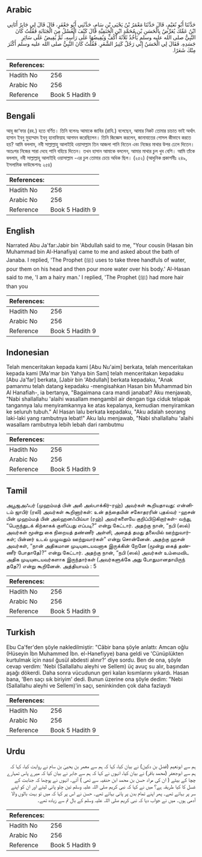 ## Arabic


<div dir="rtl" lang="ar" style={{fontSize:'larger',backgroundColor:'#f8f9fa',padding:20}}>
حَدَّثَنَا أَبُو نُعَيْمٍ، قَالَ حَدَّثَنَا مَعْمَرُ بْنُ يَحْيَى بْنِ سَامٍ، حَدَّثَنِي أَبُو جَعْفَرٍ، قَالَ قَالَ لِي جَابِرٌ أَتَانِي ابْنُ عَمِّكَ يُعَرِّضُ بِالْحَسَنِ بْنِ مُحَمَّدٍ ابْنِ الْحَنَفِيَّةِ قَالَ كَيْفَ الْغُسْلُ مِنَ الْجَنَابَةِ فَقُلْتُ كَانَ النَّبِيُّ صلى الله عليه وسلم يَأْخُذُ ثَلاَثَةَ أَكُفٍّ وَيُفِيضُهَا عَلَى رَأْسِهِ، ثُمَّ يُفِيضُ عَلَى سَائِرِ جَسَدِهِ‏.‏ فَقَالَ لِي الْحَسَنُ إِنِّي رَجُلٌ كَثِيرُ الشَّعَرِ‏.‏ فَقُلْتُ كَانَ النَّبِيُّ صلى الله عليه وسلم أَكْثَرَ مِنْكَ شَعَرًا‏.‏
</div>
<div style={{backgroundColor:'#f8f9fa',padding:20, marginBottom: 10}}><table> <thead> <tr> <th>References:</th> <th></th> </tr> </thead> <tbody><tr><td>Hadith No</td><td>256</td></tr><tr><td>Arabic No</td><td>256</td></tr><tr><td>Reference</td><td>Book 5 Hadith 9</td></tr></tbody></table></div>

## Bengali


<div dir="ltr" lang="bn" style={{fontSize:'larger',backgroundColor:'#f8f9fa',padding:20}}>
আবূ জা‘ফার (রহ.) হতে বর্ণিত। তিনি বলেনঃ আমাকে জাবির (রাযি.) বলেছেন, আমার নিকট তোমার চাচাত ভাই অর্থাৎ হাসান ইবনু মুহাম্মাদ ইবনু হানাফিয়াহ আগমন করেছিলেন। তিনি জিজ্ঞেস করলেন, জানাবাতের গোসল কীভাবে করতে হয়? আমি বললাম, নবী সাল্লাল্লাহু আলাইহি ওয়াসাল্লাম তিন আজলা পানি নিতেন এবং নিজের মাথার উপর ঢেলে দিতেন। অতঃপর নিজের সারা দেহে পানি বহিয়ে দিতেন। তখন হাসান আমাকে বললেন, আমার মাথার চুল খুব বেশি। আমি তাঁকে বললাম, নবী সাল্লাল্লাহু আলাইহি ওয়াসাল্লাম -এর চুল তোমার চেয়ে অধিক ছিল। (২৫২) (আধুনিক প্রকাশনীঃ ২৪৯, ইসলামিক ফাউন্ডেশনঃ ২৫৪)
</div>
<div style={{backgroundColor:'#f8f9fa',padding:20, marginBottom: 10}}><table> <thead> <tr> <th>References:</th> <th></th> </tr> </thead> <tbody><tr><td>Hadith No</td><td>256</td></tr><tr><td>Arabic No</td><td>256</td></tr><tr><td>Reference</td><td>Book 5 Hadith 9</td></tr></tbody></table></div>

## English


<div dir="ltr" lang="en" style={{fontSize:'larger',backgroundColor:'#f8f9fa',padding:20}}>
Narrated Abu Ja'far:Jabir bin 'Abdullah said to me, "Your cousin (Hasan bin Muhammad bin Al-Hanafiya) came to me and asked about the bath of Janaba. I replied, 'The Prophet (ﷺ) uses to take three handfuls of water, pour them on his head and then pour more water over his body.' Al-Hasan said to me, 'I am a hairy man.' I replied, 'The Prophet (ﷺ) had more hair than you
</div>
<div style={{backgroundColor:'#f8f9fa',padding:20, marginBottom: 10}}><table> <thead> <tr> <th>References:</th> <th></th> </tr> </thead> <tbody><tr><td>Hadith No</td><td>256</td></tr><tr><td>Arabic No</td><td>256</td></tr><tr><td>Reference</td><td>Book 5 Hadith 9</td></tr></tbody></table></div>

## Indonesian


<div dir="ltr" lang="id" style={{fontSize:'larger',backgroundColor:'#f8f9fa',padding:20}}>
Telah menceritakan kepada kami [Abu Nu'aim] berkata, telah menceritakan kepada kami [Ma'mar bin Yahya bin Sam] telah menceritakan kepadaku [Abu Ja'far] berkata, [Jabir bin 'Abdullah] berkata kepadaku, "Anak pamanmu telah datang kepadaku -mengisahkan Hasan bin Muhammad bin Al Hanafiah-, ia bertanya, "Bagaimana cara mandi janabat? Aku menjawab, "Nabi shallallahu 'alaihi wasallam mengambil air dengan tiga ciduk telapak tangannya lalu menyiramkannya ke atas kepalanya, kemudian menyiramkan ke seluruh tubuh." Al Hasan lalu berkata kepadaku, "Aku adalah seorang laki-laki yang rambutnya lebat!" Aku lalu menjawab, "Nabi shallallahu 'alaihi wasallam rambutnya lebih lebah dari rambutmu
</div>
<div style={{backgroundColor:'#f8f9fa',padding:20, marginBottom: 10}}><table> <thead> <tr> <th>References:</th> <th></th> </tr> </thead> <tbody><tr><td>Hadith No</td><td>256</td></tr><tr><td>Arabic No</td><td>256</td></tr><tr><td>Reference</td><td>Book 5 Hadith 9</td></tr></tbody></table></div>

## Tamil


<div dir="ltr" lang="ta" style={{fontSize:'larger',backgroundColor:'#f8f9fa',padding:20}}>
அபூஜஅஃபர் (முஹம்மத் பின் அலீ அல்பாக்கிர்-ரஹ்) அவர்கள் கூறியதாவது: என்னிடம் ஜாபிர் (ரலி) அவர்கள் கூறினார்கள்: உன் தந்தையின் சகோதரரின் புதல்வர் -ஹசன் பின் முஹம்மத் பின் அல்ஹனஃபிய்யா (ரஹ்) அவர்களையே குறிப்பிடுகிறார்கள்- வந்து, “பெருந்துடக் கிற்காகக் குளிப்பது எப்படி?” என்று கேட்டார். அதற்கு நான், “நபி (ஸல்) அவர்கள் மூன்று கை நிறையத் தண்ணீர் அள்ளி, அதைத் தமது தலையில் ஊற்றுவார்கள்; பின்னர் உடல் முழுவதும் ஊற்றுவார்கள்” என்று சொன்னேன். அதற்கு ஹசன் அவர்கள், “நான் அதிகமான முடியுடையவனாக இருக்கின் றேனே (மூன்று கைத் தண்ணீர் போதாதே)?” என்று கேட்டார். அதற்கு நான், “நபி (ஸல்) அவர்கள் உம்மைவிட அதிக முடியுடையவர்களாக இருந்தார்கள் (அவர்களுக்கே அது போதுமானதாயிருந் ததே?) என்று கூறினேன். அத்தியாயம் : 5
</div>
<div style={{backgroundColor:'#f8f9fa',padding:20, marginBottom: 10}}><table> <thead> <tr> <th>References:</th> <th></th> </tr> </thead> <tbody><tr><td>Hadith No</td><td>256</td></tr><tr><td>Arabic No</td><td>256</td></tr><tr><td>Reference</td><td>Book 5 Hadith 9</td></tr></tbody></table></div>

## Turkish


<div dir="ltr" lang="tr" style={{fontSize:'larger',backgroundColor:'#f8f9fa',padding:20}}>
Ebu Ca'fer'den şöyle nakledilmiştir: "Câbir bana şöyle anlattı: Amcan oğlu (Hüseyin İbn Muhammed İbn. el-Hanefiyye) bana geldi ve 'Cünüplükten kurtulmak için nasıl ğusül abdesti alınır?' diye sordu. Ben de ona, şöyle cevap verdim: 'Nebi (Sallallahu aleyhi ve Sellem) üç avuç su alır, başından aşağı dökerdi. Daha sonra vücudunun geri kalan kısımlarını yıkardı. Hasan bana, 'Ben saçı sık biriyim' dedi. Bunun üzerine ona şöyle dedim: "Nebi (Sallallahu aleyhi ve Sellem)'in saçı, seninkinden çok daha fazlaydı
</div>
<div style={{backgroundColor:'#f8f9fa',padding:20, marginBottom: 10}}><table> <thead> <tr> <th>References:</th> <th></th> </tr> </thead> <tbody><tr><td>Hadith No</td><td>256</td></tr><tr><td>Arabic No</td><td>256</td></tr><tr><td>Reference</td><td>Book 5 Hadith 9</td></tr></tbody></table></div>

## Urdu


<div dir="rtl" lang="ur" style={{fontSize:'larger',backgroundColor:'#f8f9fa',padding:20}}>
ہم سے ابونعیم (فضل بن دکین) نے بیان کیا، کہا کہ ہم سے معمر بن یحییٰ بن سام نے روایت کیا، کہا کہ ہم سے ابوجعفر (محمد باقر) نے بیان کیا، انہوں نے کہا کہ ہم سے جابر نے بیان کیا کہ میرے پاس تمہارے چچا کے بیٹے ( ان کی مراد حسن بن محمد ابن حنفیہ سے تھی ) آئے۔ انہوں نے پوچھا کہ جنابت کے غسل کا کیا طریقہ ہے؟ میں نے کہا کہ نبی کریم صلی اللہ علیہ وسلم تین چلو پانی لیتے اور ان کو اپنے سر پر بہاتے تھے۔ پھر اپنے تمام بدن پر پانی بہاتے تھے۔ حسن نے اس پر کہا کہ میں تو بہت بالوں والا آدمی ہوں۔ میں نے جواب دیا کہ نبی کریم صلی اللہ علیہ وسلم کے بال تم سے زیادہ تھے۔
</div>
<div style={{backgroundColor:'#f8f9fa',padding:20, marginBottom: 10}}><table> <thead> <tr> <th>References:</th> <th></th> </tr> </thead> <tbody><tr><td>Hadith No</td><td>256</td></tr><tr><td>Arabic No</td><td>256</td></tr><tr><td>Reference</td><td>Book 5 Hadith 9</td></tr></tbody></table></div>